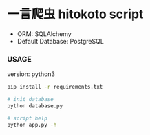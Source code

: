 # 一言爬虫 hitokoto script

- ORM: SQLAlchemy
- Default Database: PostgreSQL

### USAGE

version: python3

```bash
pip install -r requirements.txt

# init database
python database.py

# script help
python app.py -h


```

